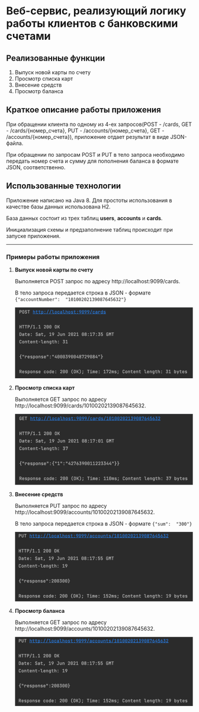 # Веб-сервис, реализующий логику работы клиентов с банковскими счетами

## Реализованные функции

1.  Выпуск новой карты по счету
2.  Просмотр списка карт
3.  Внесение средств
4.  Просмотр баланса

## Краткое описание работы приложения

При обращении клиента по одному из 4-ех запросов(POST - /cards, GET - /cards/{номер_счета}, PUT - /accounts/{номер_счета}, GET - /accounts/{номер_счета}), приложение отдает результат в виде JSON-файла.

При обращении по запросам POST и PUT в тело запроса необходимо передать номер счета и сумму для пополнения баланса в формате JSON, соответственно.

## Использованные технологии

Приложение написано на Java 8. Для простоты использования в качестве базы данных использована H2. 

База данных состоит из трех таблиц <b>users</b>, <b>accounts</b> и <b>cards</b>. 

Инициализация схемы и предзаполнение таблиц происходит при запуске приложения.

---

### Примеры работы приложения

1.  <b>Выпуск новой карты по счету</b>
    
    Выполняется POST запрос по адресу http://localhost:9099/cards. 
    
    В тело запроса передается строка в JSON - формате `{"accountNumber":  "10100202139087645632"}`
    
    ![Создание новой карты по счету](https://github.com/maximgn/ft_project_bankAPI/blob/master/create_card.png "Создание новой карты по счету")
    
2.  <b>Просмотр списка карт</b>
    
    Выполняется GET запрос по адресу http://localhost:9099/cards/10100202139087645632. 
    
    ![Просмотр списка карт](https://github.com/maximgn/ft_project_bankAPI/blob/master/get_card.png "Просмотр списка карт")

3.  <b>Внесение средств</b>
    
    Выполняется PUT запрос по адресу http://localhost:9099/accounts/10100202139087645632. 
    
    В тело запроса передается строка в JSON - формате `{"sum":  "300"}`
    
    ![Внесение средств по счету](https://github.com/maximgn/ft_project_bankAPI/blob/master/update_balance.png "Внесение средств по счету")

4.  <b>Просмотр баланса</b>
    
    Выполняется GET запрос по адресу http://localhost:9099/accounts/10100202139087645632. 
    
    ![Просмотр баланса по счету](https://github.com/maximgn/ft_project_bankAPI/blob/master/update_balance.png "Просмотр баланса по счету")
